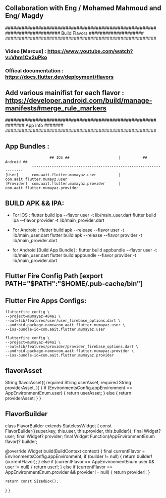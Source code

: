## Collaboration with Eng / Mohamed Mahmoud and Eng/ Magdy 

#######################################################
#################### Build Flavors ####################
#######################################################

### Video [Marcus] : https://www.youtube.com/watch?v=Vhm1Cv2uPko

### Offical documentation : https://docs.flutter.dev/deployment/flavors

## Add various mainifist for each flavor : https://developer.android.com/build/manage-manifests#merge_rule_markers

#######################################################
####### App Info #######
#######################################################

## App Bundles :

                        ## IOS ##                      |          ## Android ##
                ------------------------------------------------------------------
    [User]      com.aait.flutter.mumayaz.user          |     com.aait.flutter.mumayz.user
    [Provider]  com.aait.flutter.mumayaz.provider      |     com.aait.flutter.mumayaz.provider

## BUILD APK && IPA:

- For IOS :
  flutter build ipa --flavor user -t lib/main_user.dart
  flutter build ipa --flavor provider -t lib/main_provider.dart

- For Android :
  flutter build apk --release --flavor user -t lib/main_user.dart
  flutter build apk --release --flavor provider -t lib/main_provider.dart

- for Android [Build App Bundle] :
  flutter build appbundle --flavor user -t lib/main_user.dart
  flutter build appbundle --flavor provider -t lib/main_provider.dart

## Flutter Fire Config Path [export PATH="$PATH":"$HOME/.pub-cache/bin"]

## Flutter Fire Apps Configs:

    flutterfire config \
    --project=mumayaz-484a1 \
    --out=lib/features/user/user_firebase_options.dart \
    --android-package-name=com.aait.flutter.mumayaz.user \
    --ios-bundle-id=com.aait.flutter.mumayaz.user

    flutterfire config \
    --project=mumayaz-484a1 \
    --out=lib/features/provider/provider_firebase_options.dart \
    --android-package-name=com.aait.flutter.mumayaz.provider \
    --ios-bundle-id=com.aait.flutter.mumayaz.provider

<!-- flutterfire configure --project=ajrni-5dbcc -->
## flavorAsset
String flavorAsset({
  required String userAsset,
  required String providerAsset,
}) {
  if (EnvironmentsConfig.appEnvironment == AppEnvironmentEnum.user) {
    return userAsset;
  } else {
    return providerAsset;
  }
} 

## FlavorBuilder

class FlavorBuilder extends StatelessWidget {
  const FlavorBuilder({super.key, this.user, this.provider, this.builder});
  final Widget? user;
  final Widget? provider;
  final Widget Function(AppEnvironmentEnum flavor)? builder;

  @override
  Widget build(BuildContext context) {
    final currentFlavor = EnvironmentsConfig.appEnvironment;
    if (builder != null) {
      return builder!(currentFlavor);
    } else if (currentFlavor == AppEnvironmentEnum.user && user != null) {
      return user!;
    } else if (currentFlavor == AppEnvironmentEnum.provider &&
        provider != null) {
      return provider!;
    }

    return const SizedBox();
  }
}
